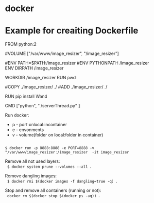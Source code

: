 # docker
# Example for creaiting Dockerfile

FROM python:2


#VOLUME ["/var/www/image_resizer", "/image_resizer"]

#ENV PATH=$PATH:/image_resizer
#ENV PYTHONPATH /image_resizer
ENV DIRPATH /image_resizer

WORKDIR /image_resizer
RUN pwd

#COPY ./image_resizer/ ./
#ADD ./image_resizer/ ./

RUN pip install Wand

CMD ["python", "./serverThread.py" ]

Run docker: 
- p - port onlocal:incontainer
- e - envonments
- v - volume(folder on local:folder in container)    
<code>
$ docker run -p 8888:8888 -e PORT=8888 -v "/var/www/image_resizer:/image_resizer  -it image_resizer
</code>     


Remove all not used layers:    
<code>
$ docker system prune --volumes --all 
</code>.   


Remove dangling images:    
<code>
$ docker rmi $(docker images -f dangling=true -q)
</code>.   


Stop and remove all containers (running or not):    
<code>
docker rm $(docker stop $(docker ps -aq))
</code>.   

